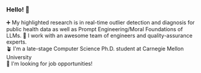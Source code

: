 ### Hello! 👋 

➕ My highlighted research is in real-time outlier detection and diagnosis for public health data as well as Prompt Engineering/Moral Foundations of LLMs.
🌟 I work with an awesome team of engineers and quality-assurance experts.  
🪴 I'm a late-stage Computer Science Ph.D. student at Carnegie Mellon University   
👀 I'm looking for job opportunities!


